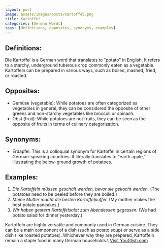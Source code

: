 ```yaml
---
layout: post
image: assets/images/posts/Kartoffel.png
title: Kartoffel
categories: [German Words]
tags: [definitions, opposites, synonyms, examples]
---
```


## Definitions:
Die Kartoffel is a German word that translates to "potato" in English. It refers to a starchy, underground tuberous crop commonly eaten as a vegetable. Kartoffeln can be prepared in various ways, such as boiled, mashed, fried, or roasted.

## Opposites:
- Gemüse (vegetable): While potatoes are often categorized as vegetables in general, they can be considered the opposite of other greens and non-starchy vegetables like broccoli or spinach.
- Obst (fruit): While potatoes are not fruits, they can be seen as the opposite of fruits in terms of culinary categorization.

## Synonyms:
- Erdapfel: This is a colloquial synonym for Kartoffel in certain regions of German-speaking countries. It literally translates to "earth apple," illustrating the below-ground growth of potatoes.

## Examples:
1. *Die Kartoffeln müssen geschält werden, bevor sie gekocht werden.* (The potatoes need to be peeled before they are boiled.)
2. *Meine Mutter macht die besten Kartoffelpuffer.* (My mother makes the best potato pancakes.)
3. *Wir haben gestern Kartoffelsalat zum Abendessen gegessen.* (We had potato salad for dinner yesterday.)

Kartoffeln are highly versatile and commonly used in German cuisine. They can be a main component of a dish (such as potato soup) or serve as a side dish (like roasted potatoes). Whichever way they are prepared, Kartoffeln remain a staple food in many German households.\ <a id="yg-widget-0" class="youglish-widget" data-query="Kartoffel" data-lang="german" data-components="8412" data-auto-start="0" data-bkg-color="theme_light" data-title="How%20to%20pronounce%20Kartoffel%20in%20German"  rel="nofollow" href="https://youglish.com">Visit YouGlish.com</a><script async src="https://youglish.com/public/emb/widget.js" charset="utf-8"></script>